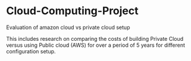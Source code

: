# Cloud-Computing-Project
Evaluation of amazon cloud vs private cloud setup



This includes research on comparing the costs of building Private Cloud versus using Public cloud (AWS) for over a period of 5 years for different configuration setup.
